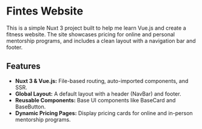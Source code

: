 # Fintes Website

This is a simple Nuxt 3 project built to help me learn Vue.js and create a fitness website. The site showcases pricing for online and personal mentorship programs, and includes a clean layout with a navigation bar and footer.

## Features

- **Nuxt 3 & Vue.js:** File-based routing, auto-imported components, and SSR.
- **Global Layout:** A default layout with a header (NavBar) and footer.
- **Reusable Components:** Base UI components like BaseCard and BaseButton.
- **Dynamic Pricing Pages:** Display pricing cards for online and in-person mentorship programs.


